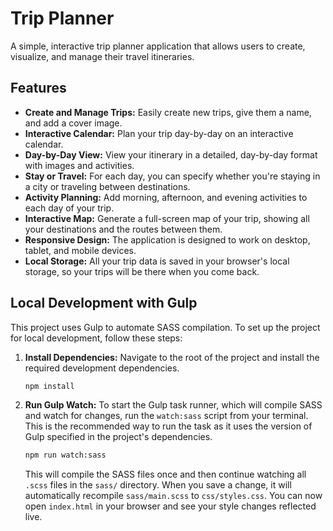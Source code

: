# Trip Planner

A simple, interactive trip planner application that allows users to create, visualize, and manage their travel itineraries.

## Features

- **Create and Manage Trips:** Easily create new trips, give them a name, and add a cover image.
- **Interactive Calendar:** Plan your trip day-by-day on an interactive calendar.
- **Day-by-Day View:** View your itinerary in a detailed, day-by-day format with images and activities.
- **Stay or Travel:** For each day, you can specify whether you're staying in a city or traveling between destinations.
- **Activity Planning:** Add morning, afternoon, and evening activities to each day of your trip.
- **Interactive Map:** Generate a full-screen map of your trip, showing all your destinations and the routes between them.
- **Responsive Design:** The application is designed to work on desktop, tablet, and mobile devices.
- **Local Storage:** All your trip data is saved in your browser's local storage, so your trips will be there when you come back.

## Local Development with Gulp

This project uses Gulp to automate SASS compilation. To set up the project for local development, follow these steps:

1.  **Install Dependencies:**
    Navigate to the root of the project and install the required development dependencies.
    ```bash
    npm install
    ```

2.  **Run Gulp Watch:**
    To start the Gulp task runner, which will compile SASS and watch for changes, run the `watch:sass` script from your terminal. This is the recommended way to run the task as it uses the version of Gulp specified in the project's dependencies.
    ```bash
    npm run watch:sass
    ```
    This will compile the SASS files once and then continue watching all `.scss` files in the `sass/` directory. When you save a change, it will automatically recompile `sass/main.scss` to `css/styles.css`. You can now open `index.html` in your browser and see your style changes reflected live.
